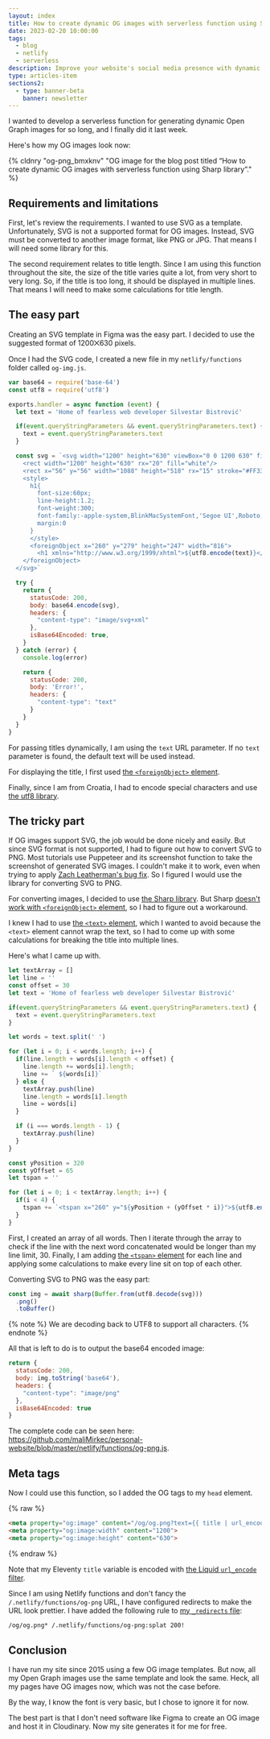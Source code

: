 ```yaml
---
layout: index
title: How to create dynamic OG images with serverless function using Sharp library
date: 2023-02-20 10:00:00
tags:
  - blog
  - netlify
  - serverless
description: Improve your website's social media presence with dynamic Open Graph images. Learn how with serverless functions and Sharp in this tutorial.
type: articles-item
sections2:
  - type: banner-beta
    banner: newsletter
---
```


I wanted to develop a serverless function for generating dynamic Open Graph images for so long, and I finally did it last week.

Here's how my OG images look now:

{% cldnry "og-png_bmxknv" "OG image for the blog post titled “How to create dynamic OG images with serverless function using Sharp library”." %}

## Requirements and limitations

First, let's review the requirements. I wanted to use SVG as a template. Unfortunately, SVG is not a supported format for OG images. Instead, SVG must be converted to another image format, like PNG or JPG. That means I will need some library for this.

The second requirement relates to title length. Since I am using this function throughout the site, the size of the title varies quite a lot, from very short to very long. So, if the title is too long, it should be displayed in multiple lines. That means I will need to make some calculations for title length.

## The easy part

Creating an SVG template in Figma was the easy part. I decided to use the suggested format of 1200⨉630 pixels.

Once I had the SVG code, I created a new file in my `netlify/functions` folder called `og-img.js`.

```js
var base64 = require('base-64')
const utf8 = require('utf8')

exports.handler = async function (event) {
  let text = 'Home of fearless web developer Silvestar Bistrović'

  if(event.queryStringParameters && event.queryStringParameters.text) {
    text = event.queryStringParameters.text
  }

  const svg = `<svg width="1200" height="630" viewBox="0 0 1200 630" fill="none" xmlns="http://www.w3.org/2000/svg" xmlns:xlink="http://www.w3.org/1999/xlink">
    <rect width="1200" height="630" rx="20" fill="white"/>
    <rect x="56" y="56" width="1088" height="518" rx="15" stroke="#FF3366" stroke-width="14"/>
    <style>
      h1{
        font-size:60px;
        line-height:1.2;
        font-weight:300;
        font-family:-apple-system,BlinkMacSystemFont,'Segoe UI',Roboto,Helvetica,Arial,sans-serif,'Apple Color Emoji','Segoe UI Emoji','Segoe UI Symbol';
        margin:0
      }
      </style>
      <foreignObject x="260" y="279" height="247" width="816">
        <h1 xmlns="http://www.w3.org/1999/xhtml">${utf8.encode(text)}</h1>
    </foreignObject>
  </svg>`

  try {
    return {
      statusCode: 200,
      body: base64.encode(svg),
      headers: {
        "content-type": "image/svg+xml"
      },
      isBase64Encoded: true,
    }
  } catch (error) {
    console.log(error)

    return {
      statusCode: 200,
      body: 'Error!',
      headers: {
        "content-type": "text"
      }
    }
  }
}
```

For passing titles dynamically, I am using the `text` URL parameter. If no `text` parameter is found, the default text will be used instead.

For displaying the title, I first used [the `<foreignObject>` element](https://developer.mozilla.org/en-US/docs/Web/SVG/Element/foreignObject).

Finally, since I am from Croatia, I had to encode special characters and use [the utf8 library](https://www.npmjs.com/package/utf8).

## The tricky part

If OG images support SVG, the job would be done nicely and easily. But since SVG format is not supported, I had to figure out how to convert SVG to PNG. Most tutorials use Puppeteer and its screenshot function to take the screenshot of generated SVG images. I couldn't make it to work, even when trying to apply [Zach Leatherman's bug fix](https://www.zachleat.com/web/chromium-missing/). So I figured I would use the library for converting SVG to PNG.

For converting images, I decided to use [the Sharp library](https://www.npmjs.com/package/sharp). But Sharp [doesn't work with `<foreignObject>` element](https://github.com/lovell/sharp/issues/512#issuecomment-233340992), so I had to figure out a workaround.

I knew I had to use [the `<text>` element](https://developer.mozilla.org/en-US/docs/Web/SVG/Element/text), which I wanted to avoid because the `<text>` element cannot wrap the text, so I had to come up with some calculations for breaking the title into multiple lines.

Here's what I came up with.

```js
let textArray = []
let line = ''
const offset = 30
let text = 'Home of fearless web developer Silvestar Bistrović'

if(event.queryStringParameters && event.queryStringParameters.text) {
  text = event.queryStringParameters.text
}

let words = text.split(' ')

for (let i = 0; i < words.length; i++) {
  if(line.length + words[i].length < offset) {
    line.length += words[i].length;
    line += ` ${words[i]}`
  } else {
    textArray.push(line)
    line.length = words[i].length
    line = words[i]
  }

  if (i === words.length - 1) {
    textArray.push(line)
  }
}

const yPosition = 320
const yOffset = 65
let tspan = ''

for (let i = 0; i < textArray.length; i++) {
  if(i < 4) {
    tspan += `<tspan x="260" y="${yPosition + (yOffset * i)}">${utf8.encode(textArray[i].trim())}</tspan>`
  }
}
```

First, I created an array of all words. Then I iterate through the array to check if the line with the next word concatenated would be longer than my line limit, 30. Finally, I am adding [the `<tspan>` element](https://developer.mozilla.org/en-US/docs/Web/SVG/Element/tspan) for each line and applying some calculations to make every line sit on top of each other.

Converting SVG to PNG was the easy part:

```js
const img = await sharp(Buffer.from(utf8.decode(svg)))
  .png()
  .toBuffer()
```

{% note %}
We are decoding back to UTF8 to support all characters.
{% endnote %}

All that is left to do is to output the base64 encoded image:

```js
return {
  statusCode: 200,
  body: img.toString('base64'),
  headers: {
    "content-type": "image/png"
  },
  isBase64Encoded: true
}
```

The complete code can be seen here: <https://github.com/maliMirkec/personal-website/blob/master/netlify/functions/og-png.js>.

## Meta tags

Now I could use this function, so I added the OG tags to my `head` element.

{% raw %}
```html
<meta property="og:image" content="/og/og.png?text={{ title | url_encode }}">
<meta property="og:image:width" content="1200">
<meta property="og:image:height" content="630">
```
{% endraw %}

Note that my Eleventy `title` variable is encoded with [the Liquid `url_encode` filter](https://liquidjs.com/filters/url_encode.html).

Since I am using Netlify functions and don't fancy the `/.netlify/functions/og-png` URL, I have configured redirects to make the URL look prettier. I have added the following rule to [my `_redirects` file](https://docs.netlify.com/routing/redirects/#syntax-for-the-redirects-file):

```txt
/og/og.png* /.netlify/functions/og-png:splat 200!
```

## Conclusion

I have run my site since 2015 using a few OG image templates. But now, all my Open Graph images use the same template and look the same. Heck, all my pages have OG images now, which was not the case before.

By the way, I know the font is very basic, but I chose to ignore it for now.

The best part is that I don't need software like Figma to create an OG image and host it in Cloudinary. Now my site generates it for me for free.
